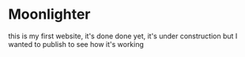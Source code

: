 ﻿# Moonlighter
this is my first website, it's done done yet, it's under construction but I wanted to publish to see how it's working
